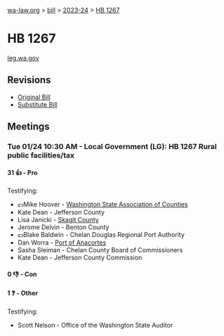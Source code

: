 [wa-law.org](/) > [bill](/bill/) > [2023-24](/bill/2023-24/) > [HB 1267](/bill/2023-24/hb/1267/)

# HB 1267
[leg.wa.gov](https://app.leg.wa.gov/billsummary?BillNumber=1267&Year=2023&Initiative=false)

## Revisions
* [Original Bill](1/)
* [Substitute Bill](S/)

## Meetings
### Tue 01/24 10:30 AM - Local Government (LG): HB 1267 Rural public facilities/tax
#### 31 👍 - Pro
Testifying:
* 💵Mike Hoover - [Washington State Association of Counties](/org/washington_state_association_of_counties/)
* Kate Dean - Jefferson County
* Lisa Janicki - [Skagit County](/org/skagit_county/)
* Jerome Delvin - Benton County
* 💵Blake Baldwin - Chelan Douglas Regional Port Authority
* Dan Worra - [Port of Anacortes](/org/port_of_anacortes/)
* Sasha Sleiman - Chelan County Board of Commissioners
* Kate Dean - Jefferson County Commission

#### 0 👎 - Con

#### 1 ❓ - Other
Testifying:
* Scott  Nelson - Office of the Washington State Auditor

